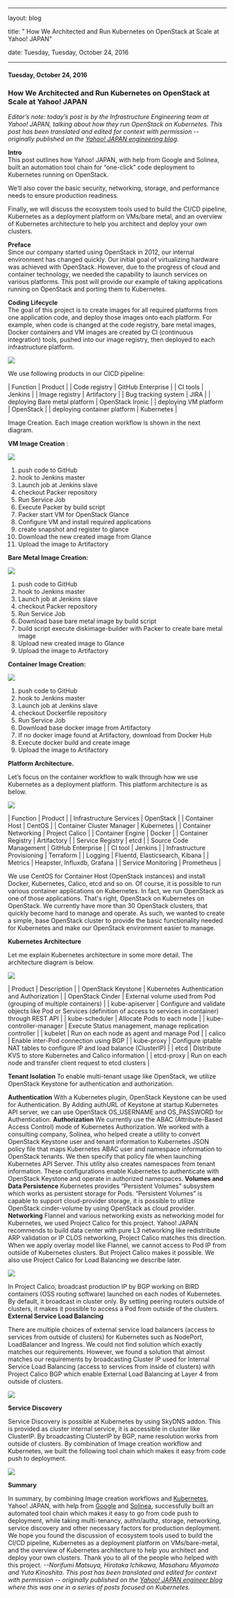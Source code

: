 ---

   layout: blog

   title:  "  How We Architected and Run Kubernetes on OpenStack at Scale at Yahoo! JAPAN" 

   date:   Tuesday,  Tuesday, October 24, 2016 
 

   --- 
#### Tuesday, October 24, 2016 
###  How We Architected and Run Kubernetes on OpenStack at Scale at Yahoo! JAPAN 
  
_Editor’s note: today’s post is by the Infrastructure Engineering team at Yahoo! JAPAN, talking about how they run OpenStack on Kubernetes. This post has been translated and edited for context with permission -- originally published on the [Yahoo! JAPAN engineering blog](http://techblog.yahoo.co.jp/infrastructure/os_n_k8s/).&nbsp;_  
  
  
**Intro**  
This post outlines how Yahoo! JAPAN, with help from Google and Solinea, built an automation tool chain for “one-click” code deployment to Kubernetes running on OpenStack.&nbsp;  
  
We’ll also cover the basic security, networking, storage, and performance needs to ensure production readiness.&nbsp;  
  
Finally, we will discuss the ecosystem tools used to build the CI/CD pipeline, Kubernetes as a deployment platform on VMs/bare metal, and an overview of Kubernetes architecture to help you architect and deploy your own clusters.&nbsp;  
  
**Preface**  
Since our company started using OpenStack in 2012, our internal environment has changed quickly. Our initial goal of virtualizing hardware was achieved with OpenStack. However, due to the progress of cloud and container technology, we needed the capability to launch services on various platforms. This post will provide our example of taking applications running on OpenStack and porting them to Kubernetes.  
  
**Coding Lifecycle**  
The goal of this project is to create images for all required platforms from one application code, and deploy those images onto each platform. For example, when code is changed at the code registry, bare metal images, Docker containers and VM images are created by CI (continuous integration) tools, pushed into our image registry, then deployed to each infrastructure platform.  
  
  

 ![](https://lh4.googleusercontent.com/JyXP4-mfmZOznXQekSmHFoZ4iRTGLvSAWI37L4AAYzrstKnDVKIRcPhzqrxU1Cmm9bbqOpF_feXX7xDB-cPmbln6dmQ0VelksMSuZfhOlT0r8466yvUU456_OKyrn4wLphCniJuQ)

  

We use following products in our CICD pipeline:

  
  

| 
Function
 | 
Product
 |
| 
Code registry
 | 
GitHub Enterprise
 |
| 
CI tools
 | 
Jenkins
 |
| 
Image registry
 | 
Artifactory
 |
| 
Bug tracking system
 | 
JIRA
 |
| 
deploying Bare metal platform
 | 
OpenStack Ironic
 |
| 
deploying VM platform
 | 
OpenStack
 |
| 
deploying container platform
 | 
Kubernetes
 |

  

Image Creation. Each image creation workflow is shown in the next diagram.

  

**VM Image Creation** :

  

[![](https://4.bp.blogspot.com/-saBA4FKmJEM/WAppk0keRfI/AAAAAAAAAxM/7Y3uw-H3I0Ae_p6IqUu429pJqtwqTGxIgCLcB/s640/Untitled%2Bdrawing.png)](https://4.bp.blogspot.com/-saBA4FKmJEM/WAppk0keRfI/AAAAAAAAAxM/7Y3uw-H3I0Ae_p6IqUu429pJqtwqTGxIgCLcB/s1600/Untitled%2Bdrawing.png)

  

1. push code to GitHub
2. hook to Jenkins master
3. Launch job at Jenkins slave&nbsp;
4. checkout Packer repository
5. Run Service Job
6. Execute Packer by build script
7. Packer start VM for OpenStack Glance&nbsp;
8. Configure VM and install required applications
9. create snapshot and register to glance
10. Download the new created image from Glance
11. Upload the image to Artifactory

**Bare Metal Image Creation:**

  

[![](https://1.bp.blogspot.com/-0aPKFfhF33k/WApqIabmf1I/AAAAAAAAAxQ/jR33xg1OoMolm9T2Jt3FFixZt6294zUsACLcB/s640/Untitled%2Bdrawing%2B%25281%2529.png)](https://1.bp.blogspot.com/-0aPKFfhF33k/WApqIabmf1I/AAAAAAAAAxQ/jR33xg1OoMolm9T2Jt3FFixZt6294zUsACLcB/s1600/Untitled%2Bdrawing%2B%25281%2529.png)

1. push code to GitHub
2. hook to Jenkins master
3. Launch job at Jenkins slave&nbsp;
4. checkout Packer repository
5. Run Service Job
6. Download base bare metal image by build script
7. build script execute diskimage-builder with Packer to create bare metal image
8. Upload new created image to Glance
9. Upload the image to Artifactory

**Container Image Creation:**

  

[![](https://2.bp.blogspot.com/-5su8_2KmuYw/WApqvvw0k8I/AAAAAAAAAxU/36NZG0lTQ1whl-JcCuKCb-kjuISR-PSGwCLcB/s640/Untitled%2Bdrawing%2B%25282%2529.png)](https://2.bp.blogspot.com/-5su8_2KmuYw/WApqvvw0k8I/AAAAAAAAAxU/36NZG0lTQ1whl-JcCuKCb-kjuISR-PSGwCLcB/s1600/Untitled%2Bdrawing%2B%25282%2529.png)

1. push code to GitHub
2. hook to Jenkins master
3. Launch job at Jenkins slave&nbsp;
4. checkout Dockerfile repository
5. Run Service Job
6. Download base docker image from Artifactory
7. If no docker image found at Artifactory, download from Docker Hub
8. Execute docker build and create image&nbsp;
9. Upload the image to Artifactory

**Platform Architecture.**

  

Let’s focus on the container workflow to walk through how we use Kubernetes as a deployment platform. This platform architecture is as below.  
  

[![](https://2.bp.blogspot.com/-qiqHdUwASOU/WApsUZF7fRI/AAAAAAAAAxc/26b1XqOnybwWiqDoFUXW9QOxoG3ub7nDACLcB/s400/Untitled%2Bdrawing%2B%25284%2529.png)](https://2.bp.blogspot.com/-qiqHdUwASOU/WApsUZF7fRI/AAAAAAAAAxc/26b1XqOnybwWiqDoFUXW9QOxoG3ub7nDACLcB/s1600/Untitled%2Bdrawing%2B%25284%2529.png)

  

  

  

  

  

| 
Function
 | 
Product
 |
| 
Infrastructure Services
 | 
OpenStack
 |
| 
Container Host
 | 
CentOS
 |
| 
Container Cluster Manager
 | 
Kubernetes
 |
| 
Container Networking
 | 
Project Calico
 |
| 
Container Engine
 | 
Docker
 |
| 
Container Registry
 | 
Artifactory
 |
| 
Service Registry
 | 
etcd
 |
| 
Source Code Management
 | 
GitHub Enterprise
 |
| 
CI tool
 | 
Jenkins
 |
| 
Infrastructure Provisioning
 | 
Terraform
 |
| 
Logging
 | 
Fluentd, Elasticsearch, Kibana
 |
| 
Metrics
 | 
Heapster, Influxdb, Grafana
 |
| 
Service Monitoring
 | 
Prometheus
 |

  

We use CentOS for Container Host (OpenStack instances) and install Docker, Kubernetes, Calico, etcd and so on. Of course, it is possible to run various container applications on Kubernetes. In fact, we run OpenStack as one of those applications. That's right, OpenStack on Kubernetes on OpenStack. We currently have more than 30 OpenStack clusters, that quickly become hard to manage and operate. As such, we wanted to create a simple, base OpenStack cluster to provide the basic functionality needed for Kubernetes and make our OpenStack environment easier to manage.

  

**Kubernetes Architecture**

  

Let me explain Kubernetes architecture in some more detail. The architecture diagram is below.

[![](https://s.yimg.jp/images/tecblog/2016-1H/os_n_k8s/kubernetes.png)](https://s.yimg.jp/images/tecblog/2016-1H/os_n_k8s/kubernetes.png)

  
  
  

  

| 
Product
 | 
Description
 |
| 
OpenStack Keystone
 | 
Kubernetes Authentication and Authorization
 |
| 
OpenStack Cinder
 | 
External volume used from Pod (grouping of multiple containers) 
 |
| 
kube-apiserver
 | 
Configure and validate objects like Pod or Services (definition of access to services in container) through REST API 
 |
| 
kube-scheduler
 | 
Allocate Pods to each node
 |
| 
kube-controller-manager
 | 
Execute Status management, manage replication controller
 |
| 
kubelet
 | 
Run on each node as agent and manage Pod
 |
| 
calico
 | 
Enable inter-Pod connection using BGP
 |
| 
kube-proxy
 | 
Configure iptable NAT tables to configure IP and load balance (ClusterIP)
 |
| 
etcd
 | 
Distribute KVS to store Kubernetes and Calico information
 |
| 
etcd-proxy
 | 
Run on each node and transfer client request to etcd clusters
 |

**Tenant Isolation** To enable multi-tenant usage like OpenStack, we utilize OpenStack Keystone for authentication and authorization.  
  
**Authentication** With a Kubernetes plugin, OpenStack Keystone can be used for Authentication. By Adding authURL of Keystone at startup Kubernetes API server, we can use OpenStack OS\_USERNAME and OS\_PASSWORD for Authentication. **Authorization** We currently use the ABAC (Attribute-Based Access Control) mode of Kubernetes Authorization. We worked with a consulting company, Solinea, who helped create a utility to convert OpenStack Keystone user and tenant information to Kubernetes JSON policy file that maps Kubernetes ABAC user and namespace information to OpenStack tenants. We then specify that policy file when launching Kubernetes API Server. This utility also creates namespaces from tenant information. These configurations enable Kubernetes to authenticate with OpenStack Keystone and operate in authorized namespaces. **Volumes and Data Persistence** Kubernetes provides “Persistent Volumes” subsystem which works as persistent storage for Pods. “Persistent Volumes” is capable to support cloud-provider storage, it is possible to utilize OpenStack cinder-volume by using OpenStack as cloud provider. **Networking** Flannel and various networking exists as networking model for Kubernetes, we used Project Calico for this project. Yahoo! JAPAN recommends to build data center with pure L3 networking like redistribute ARP validation or IP CLOS networking, Project Calico matches this direction. When we apply overlay model like Flannel, we cannot access to Pod IP from outside of Kubernetes clusters. But Project Calico makes it possible. We also use Project Calico for Load Balancing we describe later.

  

[![](https://s.yimg.jp/images/tecblog/2016-1H/os_n_k8s/network.png)](https://s.yimg.jp/images/tecblog/2016-1H/os_n_k8s/network.png)

In Project Calico, broadcast production IP by BGP working on BIRD containers (OSS routing software) launched on each nodes of Kubernetes. By default, it broadcast in cluster only. By setting peering routers outside of clusters, it makes it possible to access a Pod from outside of the clusters. **External Service Load Balancing**

There are multiple choices of external service load balancers (access to services from outside of clusters) for Kubernetes such as NodePort, LoadBalancer and Ingress. We could not find solution which exactly matches our requirements. However, we found a solution that almost matches our requirements by broadcasting Cluster IP used for Internal Service Load Balancing (access to services from inside of clusters) with Project Calico BGP which enable External Load Balancing at Layer 4 from outside of clusters.

  

 ![](https://lh3.googleusercontent.com/CsOiOnIOI_EVNmlsasU47LTyY53GZp1br2Ww83dFf8i5IMvO0o84rOhZEIAt9zTskYvsDKO0rjAwa9WZtkeAw8IE6NmzUEktDTAn8TDvQneD5yg_TQWBmg-qwvWyuU9CYLKzUUkA)

**Service Discovery**

Service Discovery is possible at Kubernetes by using SkyDNS addon. This is provided as cluster internal service, it is accessible in cluster like ClusterIP. By broadcasting ClusterIP by BGP, name resolution works from outside of clusters. By combination of Image creation workflow and Kubernetes, we built the following tool chain which makes it easy from code push to deployment.

[![](https://s.yimg.jp/images/tecblog/2016-1H/os_n_k8s/workflow_k8s_all.png)](https://s.yimg.jp/images/tecblog/2016-1H/os_n_k8s/workflow_k8s_all.png)

**Summary**

In summary, by combining Image creation workflows and [Kubernetes](http://www.kubernetes.io/), Yahoo! JAPAN, with help from [Google](https://cloud.google.com/) and [Solinea](http://www.solinea.com/), successfully built an automated tool chain which makes it easy to go from code push to deployment, while taking multi-tenancy, authn/authz, storage, networking, service discovery and other necessary factors for production deployment. We hope you found the discussion of ecosystem tools used to build the CI/CD pipeline, Kubernetes as a deployment platform on VMs/bare-metal, and the overview of Kubernetes architecture to help you architect and deploy your own clusters. Thank you to all of the people who helped with this project. _--Norifumi Matsuya, Hirotaka Ichikawa, Masaharu Miyamoto and Yuta Kinoshita._ _This post has been translated and edited for context with permission -- originally published on the [Yahoo! JAPAN engineer blog](http://techblog.yahoo.co.jp/infrastructure/os_n_k8s/) where this was one in a series of posts focused on Kubernetes._ 

  

